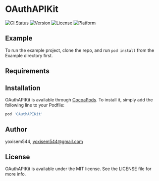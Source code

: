 # OAuthAPIKit

[![CI Status](https://img.shields.io/travis/yoxisem544/OAuthAPIKit.svg?style=flat)](https://travis-ci.org/yoxisem544/iOS-OAuthAPIKit)
[![Version](https://img.shields.io/cocoapods/v/OAuthAPIKit.svg?style=flat)](https://cocoapods.org/pods/OAuthAPIKit)
[![License](https://img.shields.io/cocoapods/l/OAuthAPIKit.svg?style=flat)](https://cocoapods.org/pods/OAuthAPIKit)
[![Platform](https://img.shields.io/cocoapods/p/OAuthAPIKit.svg?style=flat)](https://cocoapods.org/pods/OAuthAPIKit)

## Example

To run the example project, clone the repo, and run `pod install` from the Example directory first.

## Requirements

## Installation

OAuthAPIKit is available through [CocoaPods](https://cocoapods.org). To install
it, simply add the following line to your Podfile:

```ruby
pod 'OAuthAPIKit'
```

## Author

yoxisem544, yoxisem544@gmail.com

## License

OAuthAPIKit is available under the MIT license. See the LICENSE file for more info.

